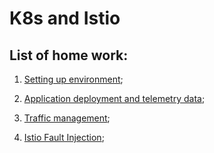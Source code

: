 # K8s and Istio

## List of home work:
1. [Setting up environment](https://github.com/ilya-korotya/k8s_istio/tree/master/homework_1);

2. [Application deployment and telemetry data](https://github.com/ilya-korotya/k8s_istio/tree/master/homework_2);

3. [Traffic management](https://github.com/ilya-korotya/k8s_istio/tree/master/homework_3/Project);

4. [Istio Fault Injection](https://github.com/ilya-korotya/k8s_istio/tree/master/homework_4/Project); 
